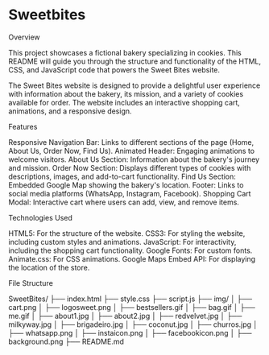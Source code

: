 # Sweetbites

Overview

This project showcases a fictional bakery specializing in cookies. This README will guide you through the structure and functionality of the HTML, CSS, and JavaScript code that powers the Sweet Bites website.

The Sweet Bites website is designed to provide a delightful user experience with information about the bakery, its mission, and a variety of cookies available for order. The website includes an interactive shopping cart, animations, and a responsive design.

Features

Responsive Navigation Bar: Links to different sections of the page (Home, About Us, Order Now, Find Us). Animated Header: Engaging animations to welcome visitors. About Us Section: Information about the bakery's journey and mission. Order Now Section: Displays different types of cookies with descriptions, images, and add-to-cart functionality. Find Us Section: Embedded Google Map showing the bakery's location. Footer: Links to social media platforms (WhatsApp, Instagram, Facebook). Shopping Cart Modal: Interactive cart where users can add, view, and remove items.

Technologies Used

HTML5: For the structure of the website. CSS3: For styling the website, including custom styles and animations. JavaScript: For interactivity, including the shopping cart functionality. Google Fonts: For custom fonts. Animate.css: For CSS animations. Google Maps Embed API: For displaying the location of the store.

File Structure

SweetBites/
├── index.html
├── style.css
├── script.js
├── img/
│   ├── cart.png
│   ├── logosweet.png
│   ├── bestsellers.gif
│   ├── bag.gif
│   ├── me.gif
│   ├── about1.jpg
│   ├── about2.jpg
│   ├── redvelvet.jpg
│   ├── milkyway.jpg
│   ├── brigadeiro.jpg
│   ├── coconut.jpg
│   ├── churros.jpg
│   ├── whatsapp.png
│   ├── instaicon.png
│   ├── facebookicon.png
│   ├── background.png
├── README.md
